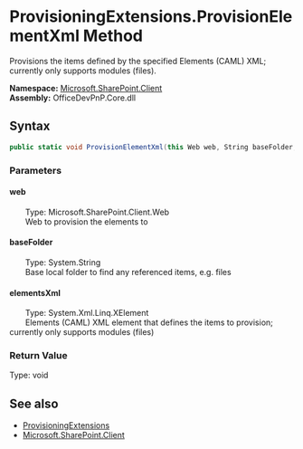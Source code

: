 # ProvisioningExtensions.ProvisionElementXml Method  
 Provisions the items defined by the specified Elements (CAML) XML; currently only supports modules (files).   

**Namespace:** [Microsoft.SharePoint.Client](Microsoft.SharePoint.Client.md)  
**Assembly:** OfficeDevPnP.Core.dll  
## Syntax
```C#
public static void ProvisionElementXml(this Web web, String baseFolder, XElement elementsXml)
```
### Parameters
#### web  
&emsp;&emsp;Type: Microsoft.SharePoint.Client.Web  
&emsp;&emsp;Web to provision the elements to  

  

#### baseFolder  
&emsp;&emsp;Type: System.String  
&emsp;&emsp;Base local folder to find any referenced items, e.g. files  

  

#### elementsXml  
&emsp;&emsp;Type: System.Xml.Linq.XElement  
&emsp;&emsp;Elements (CAML) XML element that defines the items to provision; currently only supports modules (files)  

  

### Return Value
Type: void  

## See also
- [ProvisioningExtensions](Microsoft.SharePoint.Client.ProvisioningExtensions.md) 
- [Microsoft.SharePoint.Client](Microsoft.SharePoint.Client.md) 
